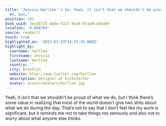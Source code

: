 ```yaml
---
title: 'Jessica Harllee''s Ga: Yeah, it isn’t that we shouldn’t be proud of what we
  do, but…'
position: 191
book_uuid: 3ee3b725-ab8e-432f-9ce8-87aa9cadea69
location: '0.484704'
source: readmill
touch: true
highlighted_on: '2013-03-23T14:23:35.000Z'
highlight_by:
  username: harllee
  firstname: Jessica
  lastname: Harllee
  country: ''
  city: Brooklyn
  website: http://www.twitter.com/harllee
  description: Designer at Kickstarter
  avatar: assets/avatars/harllee.jpg
---
```


Yeah, it isn’t that we shouldn’t be proud of what we do, but I think there’s some value in realizing that most of the world doesn’t give two shits about what we do during the day. That’s not to say that I don’t feel like my work is significant, but it reminds me not to take things too seriously and also not to worry about what anyone else thinks.